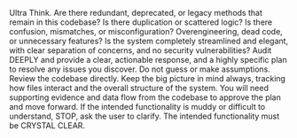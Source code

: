 Ultra Think. Are there redundant, deprecated, or legacy methods that remain in this codebase? 
Is there duplication or scattered logic? Is there confusion, mismatches, or misconfiguration? Overengineering, dead code, or unnecessary features? 
Is the system completely streamlined and elegant, with clear separation of concerns, and no security vulnerabilities? 
Audit DEEPLY and provide a clear, actionable response, and a highly specific plan to resolve any issues you discover. 
Do not guess or make assumptions. Review the codebase directly. Keep the big picture in mind always, tracking how files interact and the overall structure of the system. 
You will need supporting evidence and data flow from the codebase to approve the plan and move forward. 
If the intended functionality is muddy or difficult to understand, STOP, ask the user to clarify. The intended functionality must be CRYSTAL CLEAR.
